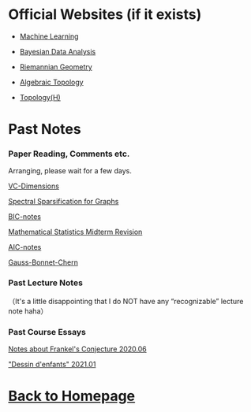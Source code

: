 # Official Websites (if it exists)

- [Machine Learning](https://miralab.ai/course/ml_2021fall/)

- [Bayesian Data Analysis](http://staff.ustc.edu.cn/~zwp/teach/Bayes/bayes.htm)

- [Riemannian Geometry](http://staff.ustc.edu.cn/~spliu/Teach_RG2020.html)

- [Algebraic Topology](http://staff.ustc.edu.cn/~msheng/AT2018/)

- [Topology(H)](http://staff.ustc.edu.cn/~wangzuoq/Courses/21S-Topology/index.html)

# Past Notes 

### Paper Reading, Comments etc.

Arranging, please wait for a few days.

[VC-Dimensions](https://pkgu.github.io)

[Spectral Sparsification for Graphs](https://pkgu.github.io)

[BIC-notes](https://github.com/PkGU/assets/blob/main/BIC_notes.pdf)

[Mathematical Statistics Midterm Revision](https://github.com/PkGU/assets/blob/main/数理统计%20期中复习.pdf)

[AIC-notes](https://github.com/PkGU/assets/blob/main/AIC_notes.pdf)

[Gauss-Bonnet-Chern](https://github.com/PkGU/assets/blob/main/GaussBonnetChern.pdf)

### Past Lecture Notes

（It's a little disappointing that I do NOT have any “recognizable” lecture note haha）

### Past Course Essays

[Notes about Frankel's Conjecture 2020.06](https://github.com/PkGU/assets/blob/main/Frankel’sConjecture%20.pdf)

["Dessin  d'enfants" 2021.01](https://github.com/PkGU/assets/blob/main/dessin%20d'enfant%20.pdf)

# [Back to Homepage](https://pkgu.github.io)
